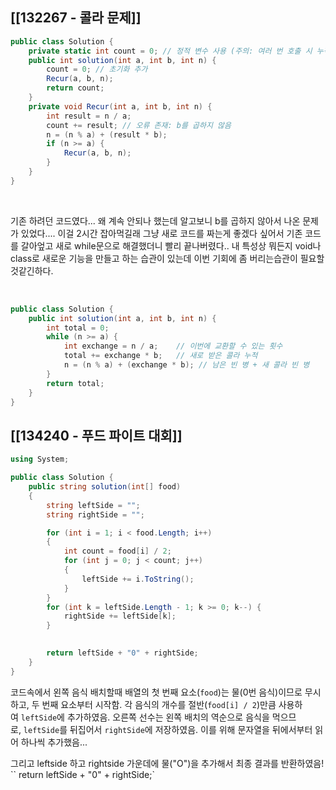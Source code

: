 ## [[132267 - 콜라 문제]]

```cs
public class Solution {
    private static int count = 0; // 정적 변수 사용 (주의: 여러 번 호출 시 누적됨)
    public int solution(int a, int b, int n) {
        count = 0; // 초기화 추가
        Recur(a, b, n);
        return count;
    }
    private void Recur(int a, int b, int n) {
        int result = n / a;
        count += result; // 오류 존재: b를 곱하지 않음
        n = (n % a) + (result * b);
        if (n >= a) {
            Recur(a, b, n);
        }
    }
}
```


<br>


기존 하려던 코드였다... 왜 계속 안되나 했는데 알고보니 b를 곱하지 않아서 나온 문제가 있었다....
이걸 2시간 잡아먹길래 그냥 새로 코드를 짜는게 좋겠다 싶어서
기존 코드를 갈아엎고 새로 while문으로 해결했더니 빨리 끝나버렸다..
내 특성상 뭐든지 void나 class로 새로운 기능을 만들고 하는 습관이 있는데 
이번 기회에 좀 버리는습관이 필요할것같긴하다.

<br>


```cs
public class Solution {
    public int solution(int a, int b, int n) {
        int total = 0;
        while (n >= a) {
            int exchange = n / a;    // 이번에 교환할 수 있는 횟수
            total += exchange * b;   // 새로 받은 콜라 누적
            n = (n % a) + (exchange * b); // 남은 빈 병 + 새 콜라 빈 병
        }
        return total;
    }
}
```

## [[134240 - 푸드 파이트 대회]]

```cs
using System;

public class Solution {
    public string solution(int[] food) 
    {
        string leftSide = ""; 
        string rightSide = ""; 

        for (int i = 1; i < food.Length; i++) 
        {
            int count = food[i] / 2; 
            for (int j = 0; j < count; j++) 
            {
                leftSide += i.ToString(); 
            }
        }
        for (int k = leftSide.Length - 1; k >= 0; k--) {
            rightSide += leftSide[k];
        }

        
        return leftSide + "0" + rightSide;
    }
}

```

코드속에서 
왼쪽 음식 배치할때 배열의 첫 번째 요소(`food`)는 물(0번 음식)이므로 무시하고, 두 번째 요소부터 시작함.
각 음식의 개수를 절반(`food[i] / 2`)만큼 사용하여 `leftSide`에 추가하였음.
오른쪽 선수는 왼쪽 배치의 역순으로 음식을 먹으므로, `leftSide`를 뒤집어서 `rightSide`에 저장하였음.
이를 위해 문자열을 뒤에서부터 읽어 하나씩 추가했음...

그리고 leftside 하고 rightside 가운데에 물("O")을 추가해서 최종 결과를 반환하였음! 
`` return leftSide + "0" + rightSide;`
